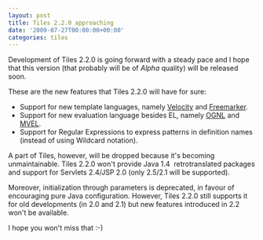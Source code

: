 ```yaml
---
layout: post
title: Tiles 2.2.0 approaching
date: '2009-07-27T00:00:00+00:00'
categories: tiles
---
```

<p>Development of Tiles 2.2.0 is going forward with a steady pace and I hope that this version (that probably will be of <i>Alpha</i> quality) will be released soon.</p><p>These are the new features that Tiles 2.2.0 will have for sure:</p><ul><li>Support for new template languages, namely <a href="http://velocity.apache.org/">Velocity</a> and <a href="http://freemarker.org/">Freemarker</a>.</li><li>Support for new evaluation language besides EL, namely <a href="http://www.opensymphony.com/ognl/">OGNL</a> and <a href="http://mvel.codehaus.org/">MVEL</a>.</li><li>Support for Regular Expressions to express patterns in definition names (instead of using Wildcard notation).</li></ul><p>A part of Tiles, however, will be dropped because it's becoming unmaintainable. Tiles 2.2.0 won't provide Java 1.4&nbsp; retrotranslated packages and support for Servlets 2.4/JSP 2.0 (only 2.5/2.1 will be supported).</p><p>Moreover, initialization through parameters is deprecated, in favour of encouraging pure Java configuration. However, Tiles 2.2.0 still supports it for old developments (in 2.0 and 2.1) but new features introduced in 2.2 won't be available.</p><p>I hope you won't miss that :-)<br /></p><p><br /></p>

